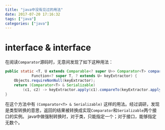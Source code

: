```yaml
---
title: "java中没有见过的用法"
date: 2017-07-20 17:16:32
tags: ["java"]
categories: ["java"]
---
```


# interface & interface
在阅读`Comparator`源码时，无意间发现了如下这种用法：
```java
public static <T, U extends Comparable<? super U>> Comparator<T> comparing(
            Function<? super T, ? extends U> keyExtractor) {
    Objects.requireNonNull(keyExtractor);
    return (Comparator<T> & Serializable)
        (c1, c2) -> keyExtractor.apply(c1).compareTo(keyExtractor.apply(c2));
}
```
<!-- more -->
在这个方法中有 `(Comparator<T> & Serializable)` 这样的用法。经过调研，发现是类型转换的意思，返回的结果被转换成实现`Comparator`和`Serializable`两个接口的实例。
java中做强制转换时，对于类，只能指定一个；对于接口，能够指定无数个。
